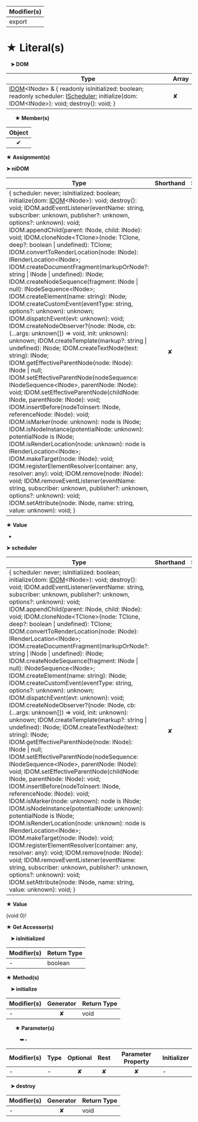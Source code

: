 | Modifier(s)                            |
|----------------------------------------|
| export |

# &#9733; Literal(s)

&nbsp;&nbsp; **&#10148; DOM**

| Type                        | Array                           |
|-----------------------------|---------------------------------|
| [IDOM](/runtime/variable/dom/idom.md)&lt;INode&gt; & { readonly isInitialized: boolean; readonly scheduler: [IScheduler](/runtime/variable/scheduler/ischeduler.md); initialize(dom: IDOM&lt;INode&gt;): void; destroy(): void; } | ✘ |

&nbsp;&nbsp;&nbsp;&nbsp;&nbsp; **&#9733; Member(s)**

| Object                        |
|:-----------------------------:|
| ✔ |

**&#9733; Assignment(s)**

**&#10148; niDOM**

| Type                      | Shorthand                         | Spread                        |
|---------------------------|:---------------------------------:|:-----------------------------:|
| { scheduler: never; isInitialized: boolean; initialize(dom: [IDOM](/runtime/variable/dom/idom.md)&lt;INode&gt;): void; destroy(): void; IDOM.addEventListener(eventName: string, subscriber: unknown, publisher?: unknown, options?: unknown): void; IDOM.appendChild(parent: INode, child: INode): void; IDOM.cloneNode&lt;TClone&gt;(node: TClone, deep?: boolean &#124; undefined): TClone; IDOM.convertToRenderLocation(node: INode): IRenderLocation&lt;INode&gt;; IDOM.createDocumentFragment(markupOrNode?: string &#124; INode &#124; undefined): INode; IDOM.createNodeSequence(fragment: INode &#124; null): INodeSequence&lt;INode&gt;; IDOM.createElement(name: string): INode; IDOM.createCustomEvent(eventType: string, options?: unknown): unknown; IDOM.dispatchEvent(evt: unknown): void; IDOM.createNodeObserver?(node: INode, cb: (...args: unknown[]) =&gt; void, init: unknown): unknown; IDOM.createTemplate(markup?: string &#124; undefined): INode; IDOM.createTextNode(text: string): INode; IDOM.getEffectiveParentNode(node: INode): INode &#124; null; IDOM.setEffectiveParentNode(nodeSequence: INodeSequence&lt;INode&gt;, parentNode: INode): void; IDOM.setEffectiveParentNode(childNode: INode, parentNode: INode): void; IDOM.insertBefore(nodeToInsert: INode, referenceNode: INode): void; IDOM.isMarker(node: unknown): node is INode; IDOM.isNodeInstance(potentialNode: unknown): potentialNode is INode; IDOM.isRenderLocation(node: unknown): node is IRenderLocation&lt;INode&gt;; IDOM.makeTarget(node: INode): void; IDOM.registerElementResolver(container: any, resolver: any): void; IDOM.remove(node: INode): void; IDOM.removeEventListener(eventName: string, subscriber: unknown, publisher?: unknown, options?: unknown): void; IDOM.setAttribute(node: INode, name: string, value: unknown): void; } | ✘  | ✔ |

**&#9733; Value**

-

**&#10148; scheduler**

| Type                      | Shorthand                         | Spread                        |
|---------------------------|:---------------------------------:|:-----------------------------:|
| { scheduler: never; isInitialized: boolean; initialize(dom: [IDOM](/runtime/variable/dom/idom.md)&lt;INode&gt;): void; destroy(): void; IDOM.addEventListener(eventName: string, subscriber: unknown, publisher?: unknown, options?: unknown): void; IDOM.appendChild(parent: INode, child: INode): void; IDOM.cloneNode&lt;TClone&gt;(node: TClone, deep?: boolean &#124; undefined): TClone; IDOM.convertToRenderLocation(node: INode): IRenderLocation&lt;INode&gt;; IDOM.createDocumentFragment(markupOrNode?: string &#124; INode &#124; undefined): INode; IDOM.createNodeSequence(fragment: INode &#124; null): INodeSequence&lt;INode&gt;; IDOM.createElement(name: string): INode; IDOM.createCustomEvent(eventType: string, options?: unknown): unknown; IDOM.dispatchEvent(evt: unknown): void; IDOM.createNodeObserver?(node: INode, cb: (...args: unknown[]) =&gt; void, init: unknown): unknown; IDOM.createTemplate(markup?: string &#124; undefined): INode; IDOM.createTextNode(text: string): INode; IDOM.getEffectiveParentNode(node: INode): INode &#124; null; IDOM.setEffectiveParentNode(nodeSequence: INodeSequence&lt;INode&gt;, parentNode: INode): void; IDOM.setEffectiveParentNode(childNode: INode, parentNode: INode): void; IDOM.insertBefore(nodeToInsert: INode, referenceNode: INode): void; IDOM.isMarker(node: unknown): node is INode; IDOM.isNodeInstance(potentialNode: unknown): potentialNode is INode; IDOM.isRenderLocation(node: unknown): node is IRenderLocation&lt;INode&gt;; IDOM.makeTarget(node: INode): void; IDOM.registerElementResolver(container: any, resolver: any): void; IDOM.remove(node: INode): void; IDOM.removeEventListener(eventName: string, subscriber: unknown, publisher?: unknown, options?: unknown): void; IDOM.setAttribute(node: INode, name: string, value: unknown): void; } | ✘  | ✘ |

**&#9733; Value**

(void 0)!

**&#9733; Get Accessor(s)**

&nbsp;&nbsp; **&#10148; isInitialized**

| Modifier(s)                              | Return Type                       |
|------------------------------------------|-----------------------------------|
| - | boolean |

**&#9733; Method(s)**

&nbsp;&nbsp; **&#10148; initialize**

| Modifier(s)                              | Generator                          | Return Type                       |
|------------------------------------------|:----------------------------------:|-----------------------------------|
| - | ✘ | void |

&nbsp;&nbsp;&nbsp;&nbsp;&nbsp; **&#9733; Parameter(s)**

&nbsp;&nbsp;&nbsp;&nbsp;&nbsp;&nbsp;&nbsp;&nbsp; _**&#10149; -**_

| Modifier(s)                              | Type                        | Optional                           | Rest                          | Parameter Property                          | Initializer                       |
|------------------------------------------|-----------------------------|:----------------------------------:|:-----------------------------:|:-------------------------------------------:|-----------------------------------|
| - | - | ✘  | ✘ | ✘ | - |

&nbsp;&nbsp; **&#10148; destroy**

| Modifier(s)                              | Generator                          | Return Type                       |
|------------------------------------------|:----------------------------------:|-----------------------------------|
| - | ✘ | void |